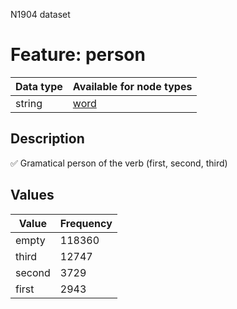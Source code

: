 <p>N1904 dataset</p>

<h1>Feature: person</h1>

<table>
<thead>
<tr>
  <th>Data type</th>
  <th>Available for node types</th>
</tr>
</thead>
<tbody>
<tr>
  <td>string</td>
  <td><A HREF="featurebynodetype.md#word">word</A></td>
</tr>
</tbody>
</table>

<h2>Description</h2>

<p>✅ Gramatical person of the verb (first, second, third)</p>

<h2>Values</h2>

<table>
<thead>
<tr>
  <th>Value</th>
  <th>Frequency</th>
</tr>
</thead>
<tbody>
<tr>
  <td>empty</td>
  <td>118360</td>
</tr>
<tr>
  <td>third</td>
  <td>12747</td>
</tr>
<tr>
  <td>second</td>
  <td>3729</td>
</tr>
<tr>
  <td>first</td>
  <td>2943</td>
</tr>
</tbody>
</table>
